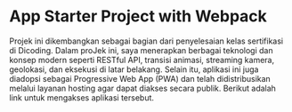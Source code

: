 # App Starter Project with Webpack

Projek ini dikembangkan sebagai bagian dari penyelesaian kelas sertifikasi di Dicoding. Dalam proJek ini, saya menerapkan berbagai teknologi dan konsep modern seperti RESTful API, transisi animasi, streaming kamera, geolokasi, dan eksekusi di latar belakang. Selain itu, aplikasi ini juga diadopsi sebagai Progressive Web App (PWA) dan telah didistribusikan melalui layanan hosting agar dapat diakses secara publik. Berikut adalah link untuk mengakses aplikasi tersebut.
